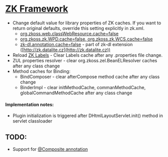 [ZK Framework](http://www.zkoss.org/)
====================================
* Change default value for library properties of ZK caches. If you want to return original defaults, override this
setting explicitly in zk.xml.
    * [org.zkoss.web.classWebResource.cache=false](http://books.zkoss.org/wiki/ZK_Configuration_Reference/zk.xml/The_Library_Properties/org.zkoss.web.classWebResource.cache)
    * [org.zkoss.zk.WPD.cache=false, org.zkoss.zk.WCS.cache=false](http://books.zkoss.org/wiki/ZK_Configuration_Reference/zk.xml/The_Library_Properties/org.zkoss.zk.WPD.cache)
    * [zk-dl.annotation.cache=false](https://code.google.com/p/zk-dl/source/browse/trunk/ZKComposer/src/main/resources/metainfo/zk/config.xml) -
       part of zk-dl extension ([http://zk.datalite.cz](http://zk.datalite.cz))
* Reload [ZK Labels](http://books.zkoss.org/wiki/ZK_Developer's_Reference/Internationalization/Labels) -
    Clear Labels cache after any .properties file change.
* ZUL properties resolver - clear org.zkoss.zel.BeanELResolver caches after any class change
* Method caches for Binding:
    * BindComposer - clear afterCompose method cache after any class change
    * BinderImpl - clear initMethodCache, commanMethodCache, globalCommandMethodCache after any class change


#### Implementation notes:
* Plugin initialization is triggered after DHtmlLayoutServlet.init() method in servlet classloader


## TODO:
* Support for [@Composite annotation](http://books.zkoss.org/wiki/ZK_Developer's_Reference/UI_Composing/Composite_Component#Define_Components_with_Java_Annotations)